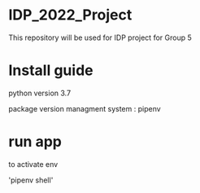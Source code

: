 # IDP_2022_Project
This repository will be used for IDP project for Group 5


# Install guide


python version 3.7

package version managment system : pipenv


# run app

to activate env

'pipenv shell'